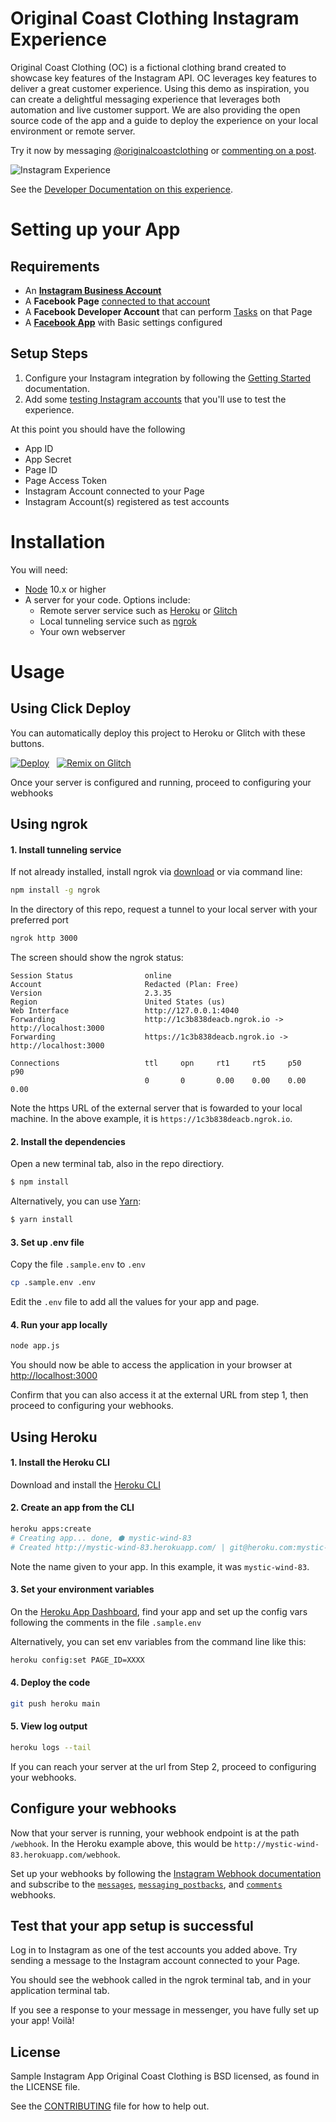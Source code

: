 # Original Coast Clothing Instagram Experience

Original Coast Clothing (OC) is a fictional clothing brand created to showcase key features of the Instagram API. OC leverages key features to deliver a great customer experience. Using this demo as inspiration, you can create a delightful messaging experience that leverages both automation and live customer support. We are also providing the open source code of the app and a guide to deploy the experience on your local environment or remote server.

Try it now by messaging [@originalcoastclothing](https://www.instagram.com/originalcoastclothing) or [commenting on a post](https://www.instagram.com/p/CNaLh5xgppt).

![Instagram Experience](public/experience.png)

See the [Developer Documentation on this experience](https://developers.facebook.com/docs/messenger-platform/instagram).

# Setting up your App

## Requirements

- An **[Instagram Business Account](https://help.instagram.com/502981923235522?fbclid=IwAR0o0WpsSiJKF9D8iDm9NYeUJXD2_qoiOqzg6fcPXp1kHPBYpqpi1Q8Tzbw)**
- A **Facebook Page** [connected to that account](https://developers.facebook.com/docs/instagram-api/overview#pages)
- A **Facebook Developer Account** that can perform [Tasks](https://developers.facebook.com/docs/instagram-api/overview#tasks) on that Page
- A **[Facebook App](https://developers.facebook.com/docs/development/create-an-app)** with Basic settings configured

## Setup Steps

1. Configure your Instagram integration by following the [Getting Started](https://developers.facebook.com/docs/messenger-platform/instagram/get-started) documentation.
2. Add some [testing Instagram accounts](https://developers.facebook.com/docs/messenger-platform/instagram/features/webhook#webhook-testing) that you'll use to test the experience.

At this point you should have the following

- App ID
- App Secret
- Page ID
- Page Access Token
- Instagram Account connected to your Page
- Instagram Account(s) registered as test accounts

# Installation

You will need:

- [Node](https://nodejs.org/en/) 10.x or higher
- A server for your code. Options include:
  - Remote server service such as [Heroku](https://www.heroku.com/) or [Glitch](http://glitch.com/)
  - Local tunneling service such as [ngrok](https://ngrok.com/)
  - Your own webserver


# Usage

## Using Click Deploy

You can automatically deploy this project to Heroku or Glitch with these buttons.

[![Deploy](https://www.herokucdn.com/deploy/button.svg)](https://bit.ly/2QQE5Qo) &nbsp; [![Remix on Glitch](https://cdn.glitch.com/2703baf2-b643-4da7-ab91-7ee2a2d00b5b%2Fremix-button-v2.svg?v=1622676640618)](https://bit.ly/3wB07G1)

Once your server is configured and running, proceed to configuring your webhooks

## Using ngrok

#### 1. Install tunneling service

If not already installed, install ngrok via [download](https://ngrok.com/download) or via command line:

```bash
npm install -g ngrok
```

In the directory of this repo, request a tunnel to your local server with your preferred port
```bash
ngrok http 3000
```

The screen should show the ngrok status:

```
Session Status                online
Account                       Redacted (Plan: Free)
Version                       2.3.35
Region                        United States (us)
Web Interface                 http://127.0.0.1:4040
Forwarding                    http://1c3b838deacb.ngrok.io -> http://localhost:3000
Forwarding                    https://1c3b838deacb.ngrok.io -> http://localhost:3000

Connections                   ttl     opn     rt1     rt5     p50     p90
                              0       0       0.00    0.00    0.00    0.00
```
Note the https URL of the external server that is fowarded to your local machine. In the above example, it is `https://1c3b838deacb.ngrok.io`.

#### 2. Install the dependencies

Open a new terminal tab, also in the repo directiory.

```bash
$ npm install
```

Alternatively, you can use [Yarn](https://yarnpkg.com/en/):

```bash
$ yarn install
```

#### 3. Set up .env file

Copy the file `.sample.env` to `.env`

```bash
cp .sample.env .env
```

Edit the `.env` file to add all the values for your app and page.

#### 4. Run your app locally

```bash
node app.js
```

You should now be able to access the application in your browser at [http://localhost:3000](http://localhost:3000)

Confirm that you can also access it at the external URL from step 1, then proceed to configuring your webhooks.

## Using Heroku

#### 1. Install the Heroku CLI

Download and install the [Heroku CLI](https://devcenter.heroku.com/articles/heroku-cli)

#### 2. Create an app from the CLI

```bash
heroku apps:create
# Creating app... done, ⬢ mystic-wind-83
# Created http://mystic-wind-83.herokuapp.com/ | git@heroku.com:mystic-wind-83.git
```

Note the name given to your app. In this example, it was `mystic-wind-83`.

#### 3. Set your environment variables

On the [Heroku App Dashboard](https://dashboard.heroku.com/), find your app and set up the config vars following the comments in the file ```.sample.env```

Alternatively, you can set env variables from the command line like this:

 ```bash
heroku config:set PAGE_ID=XXXX
```

#### 4. Deploy the code

```bash
git push heroku main
```

#### 5. View log output

```bash
heroku logs --tail
```

If you can reach your server at the url from Step 2, proceed to configuring your webhooks.

## Configure your webhooks

Now that your server is running, your webhook endpoint is at the path `/webhook`. In the Heroku example above, this would be `http://mystic-wind-83.herokuapp.com/webhook`.

Set up your webhooks by following the [Instagram Webhook documentation](https://developers.facebook.com/docs/messenger-platform/instagram/features/webhook) and subscribe to the [`messages`](https://developers.facebook.com/docs/graph-api/webhooks/reference/instagram/#messages), [`messaging_postbacks`](https://developers.facebook.com/docs/graph-api/webhooks/reference/instagram/#messaging_postbacks), and [`comments`](https://developers.facebook.com/docs/graph-api/webhooks/reference/instagram/#comments) webhooks.

## Test that your app setup is successful

Log in to Instagram as one of the test accounts you added above. Try sending a message to the Instagram account connected to your Page.

You should see the webhook called in the ngrok terminal tab, and in your application terminal tab.

If you see a response to your message in messenger, you have fully set up your app! Voilà!


## License

Sample Instagram App Original Coast Clothing is BSD licensed, as found in the LICENSE file.

See the [CONTRIBUTING](CONTRIBUTING.md) file for how to help out.
